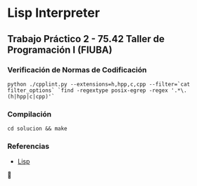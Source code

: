 # Lisp Interpreter
## Trabajo Práctico 2 - 75.42 Taller de Programación I (FIUBA)

### Verificación de Normas de Codificación
```python ./cpplint.py --extensions=h,hpp,c,cpp --filter=`cat filter_options` `find -regextype posix-egrep -regex '.*\.(h|hpp|c|cpp)'` ```

### Compilación
```cd solucion && make```

### Referencias
* [Lisp](https://es.wikipedia.org/wiki/Lisp)

:dizzy:
